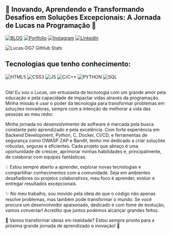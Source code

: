 ## 🌟 Inovando, Aprendendo e Transformando Desafios em Soluções Excepcionais: A Jornada de Lucas na Programação 🚀

[![BLOG](https://img.shields.io/badge/BLOGGER-D2691E?style=for-the-badge&logo=BLOGGER&logoColor=white)](http://dev-dg7.blogspot.com/)
[![Portfolio](https://img.shields.io/badge/PORTFOLIO-0000FF?style=for-the-badge&logo=PORTFOLIO&logoColor=white)](https://dg7-pfo.netlify.app/)
[![Instagram](https://img.shields.io/badge/Instagram-800080?style=for-the-badge&logo=instagram&logoColor=white)](https://www.instagram.com/dev._.dg7?igsh=MWdsb3BhOWxoZHV3ag==)
[![LinkedIn](https://img.shields.io/badge/LinkedIn-9146FF?style=for-the-badge&logo=LinkedIn&logoColor=white)](https://www.linkedin.com/in/dev-dg7-37l1u9)

![Lucas-DG7 GitHub Stats](https://github-readme-stats.vercel.app/api?username=Lucas-DG7&show_icons=true&theme=tokyonight&count_private=true)

## Tecnologias que tenho conhecimento:

<div style="display: inline_block">
  <img align="center" alt="HTML5" src="https://img.shields.io/badge/HTML5-0000CD?style=for-the-badge&logo=HTML5&logoColor=white" />
  <img align="center" alt="CSS3" src="https://img.shields.io/badge/CSS3-FF4500?style=for-the-badge&logo=CSS3&logoColor=white" />
  <img align="center" alt="JS" src="https://img.shields.io/badge/JAVASCRIPT-F7DF1E?style=for-the-badge&logo=JAVASCRIPT&logoColor=000000" />
  <img align="center" alt="C/C++" src="https://img.shields.io/badge/C/C++-007ACC?style=for-the-badge&logo=C/C++&logoColor=white" />
  <img align="center" alt="PYTHON" src="https://img.shields.io/badge/PYTHON-00FF00?style=for-the-badge&logo=PYTHON&logoColor=0000FF" />
  <img align="center" alt="SQL" src="https://img.shields.io/badge/SQL-8B0000?style=for-the-badge&logo=SQL&logoColor=Black" />
</div><br/>

Olá! Eu sou o Lucas, um entusiasta de tecnologia com um grande amor pela educação e pela capacidade de impactar vidas através da programação. Minha missão é usar o poder da tecnologia para transformar problemas em soluções inovadoras, sempre com a intenção de melhorar a vida das pessoas ao meu redor.

 Minha jornada no desenvolvimento de software é marcada pela busca constante pelo aprendizado e pela excelência. Com forte experiência em Backend Development, Python, C, Docker, CI/CD, e ferramentas de segurança como OWASP ZAP e Bandit, tenho me dedicado a criar soluções robustas, seguras e eficientes. Cada projeto que abraço é uma oportunidade de crescer, aprimorar minhas habilidades e, principalmente, de colaborar com equipes fantásticas.

💡 Estou sempre aberto a aprender, explorar novas tecnologias e compartilhar conhecimentos com a comunidade. Seja em ambientes desafiadores ou projetos colaborativos, meu foco é aprender, evoluir e entregar resultados excepcionais.

✨ No meu trabalho, sou movido pela ideia de que o código não apenas resolve problemas, mas também pode transformar o mundo. Se você procura um desenvolvedor apaixonado, dedicado e com fome de evolução, vamos conversar! Acredito que juntos podemos alcançar grandes feitos.

🔗 Vamos transformar ideias em realidade? Estou sempre pronto para a próxima grande jornada de aprendizado e inovação! 🚀
